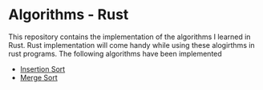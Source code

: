 # Algorithms - Rust
This repository contains the implementation of the algorithms I learned in Rust.
Rust implementation will come handy while using these alogirthms in rust programs.
The following algorithms have been implemented

* [Insertion Sort](https://github.com/melvinodsa/algorithms-rust/tree/master/insertion_sort)
* [Merge Sort](https://github.com/melvinodsa/algorithms-rust/tree/master/merge_sort)